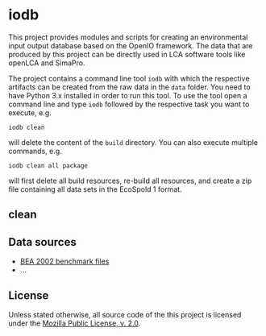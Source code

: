 iodb
====
This project provides modules and scripts for creating an environmental input
output database based on the OpenIO framework. The data that are produced by
this project can be directly used in LCA software tools like openLCA and 
SimaPro. 

The project contains a command line tool `iodb` with which the respective
artifacts can be created from the raw data in the `data` folder. You need to
have Python 3.x installed in order to run this tool. To use the tool open a 
command line and type `iodb` followed by the respective task you want to 
execute, e.g. 

    iodb clean
    
will delete the content of the `build` directory. You can also execute multiple
commands, e.g.

    iodb clean all package
    
will first delete all build resources, re-build all resources, and create a zip
file containing all data sets in the EcoSpold 1 format. 

clean
-----





Data sources
------------
* [BEA 2002 benchmark files](http://www.bea.gov/industry/io_benchmark.htm)
* ...

License
-------
Unless stated otherwise, all source code of the this project is licensed under 
the [Mozilla Public License, v. 2.0](https://www.mozilla.org/MPL/2.0/).

